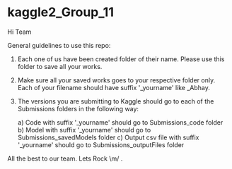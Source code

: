 # kaggle2_Group_11

Hi Team

General guidelines to use this repo:

1) Each one of us have been created folder of their name. Please use this folder to save all your works.

2) Make sure all your saved works goes to your respective folder only. Each of your filename should have suffix '_yourname' like _Abhay.

3) The versions you are submitting to Kaggle should go to each of the Submissions folders in the following way:

    a) Code with suffix '_yourname' should go to Submissions_code folder
    b) Model with suffix '_yourname' should go to Submissions_savedModels folder
    c) Output csv file with suffix '_yourname' should go to Submissions_outputFiles folder


All the best to our team. Lets Rock \m/ .